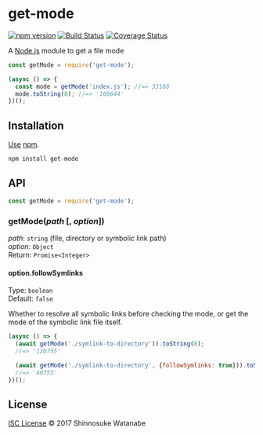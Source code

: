 # get-mode

[![npm version](https://img.shields.io/npm/v/get-mode.svg)](https://www.npmjs.com/package/get-mode)
[![Build Status](https://travis-ci.org/shinnn/get-mode.svg?branch=master)](https://travis-ci.org/shinnn/get-mode)
[![Coverage Status](https://img.shields.io/coveralls/shinnn/get-mode.svg)](https://coveralls.io/github/shinnn/get-mode?branch=master)

A [Node.js](https://nodejs.org/) module to get a file mode

```javascript
const getMode = require('get-mode');

(async () => {
  const mode = getMode('index.js'); //=> 33188
  mode.toString(8); //=> '100644'
})();
```

## Installation

[Use](https://docs.npmjs.com/cli/install) [npm](https://docs.npmjs.com/getting-started/what-is-npm).

```
npm install get-mode
```

## API

```javascript
const getMode = require('get-mode');
```

### getMode(*path* [, *option*])

*path*: `string` (file, directory or symbolic link path)  
*option*: `Object`  
Return: `Promise<Integer>`

#### option.followSymlinks

Type: `boolean`  
Default: `false`

Whether to resolve all symbolic links before checking the mode, or get the mode of the symbolic link file itself.

```javascript
(async () => {
  (await getMode('./symlink-to-directory')).toString(8);
  //=> '120755'

  (await getMode('./symlink-to-directory', {followSymlinks: true})).toString(8);
  //=> '40755'
})();
```

## License

[ISC License](./LICENSE) © 2017 Shinnosuke Watanabe
